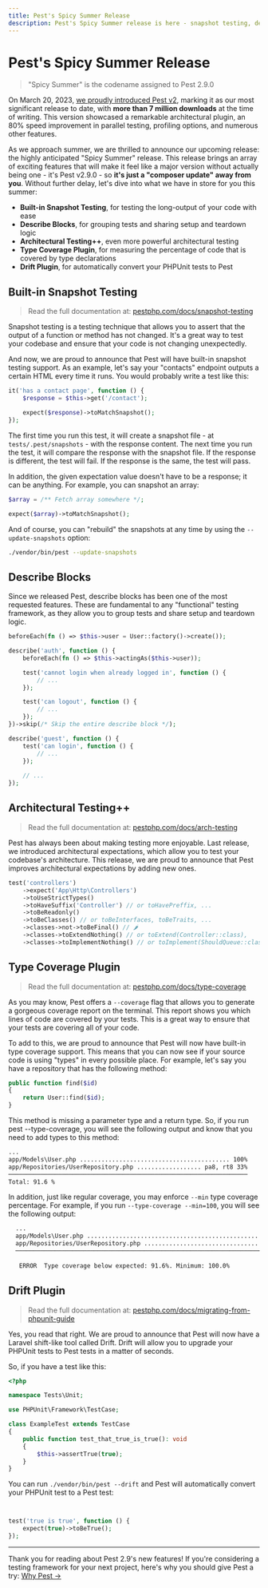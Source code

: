 ```yaml
---
title: Pest's Spicy Summer Release
description: Pest's Spicy Summer release is here - snapshot testing, describe blocks, type coverage, and more...
---
```


# Pest's Spicy Summer Release

> "Spicy Summer" is the codename assigned to Pest 2.9.0

On March 20, 2023, [we proudly introduced Pest v2](/docs/announcing-pest2), marking it as our most significant release to date, with **more than 7 million downloads** at the time of writing. This version showcased a remarkable architectural plugin, an 80% speed improvement in parallel testing, profiling options, and numerous other features.

As we approach summer, we are thrilled to announce our upcoming release: the highly anticipated "Spicy Summer" release. This release brings an array of exciting features that will make it feel like a major version without actually being one - it's Pest v2.9.0 - so **it's just a "composer update" away from you**. Without further delay, let's dive into what we have in store for you this summer:

- **Built-in Snapshot Testing**, for testing the long-output of your code with ease
- **Describe Blocks**, for grouping tests and sharing setup and teardown logic
- **Architectural Testing++**, even more powerful architectural testing
- **Type Coverage Plugin**, for measuring the percentage of code that is covered by type declarations
- **Drift Plugin**, for automatically convert your PHPUnit tests to Pest

## Built-in Snapshot Testing

> Read the full documentation at: [pestphp.com/docs/snapshot-testing](/docs/snapshot-testing)

Snapshot testing is a testing technique that allows you to assert that the output of a function or method has not changed. It's a great way to test your codebase and ensure that your code is not changing unexpectedly.

And now, we are proud to announce that Pest will have built-in snapshot testing support. As an example, let's say your "contacts" endpoint outputs a certain HTML every time it runs. You would probably write a test like this:

```php
it('has a contact page', function () {
    $response = $this->get('/contact');

    expect($response)->toMatchSnapshot();
});
```

The first time you run this test, it will create a snapshot file - at `tests/.pest/snapshots` - with the response content. The next time you run the test, it will compare the response with the snapshot file. If the response is different, the test will fail. If the response is the same, the test will pass.

In addition, the given expectation value doesn't have to be a response; it can be anything. For example, you can snapshot an array:

```php
$array = /** Fetch array somewhere */;

expect($array)->toMatchSnapshot();
```

And of course, you can "rebuild" the snapshots at any time by using the `--update-snapshots` option:

```bash
./vendor/bin/pest --update-snapshots
```

## Describe Blocks

Since we released Pest, describe blocks has been one of the most requested features. These are fundamental to any "functional" testing framework, as they allow you to group tests and share setup and teardown logic.

```php
beforeEach(fn () => $this->user = User::factory()->create());

describe('auth', function () {
    beforeEach(fn () => $this->actingAs($this->user));

    test('cannot login when already logged in', function () {
        // ...
    });

    test('can logout', function () {
        // ...
    });
})->skip(/* Skip the entire describe block */);

describe('guest', function () {
    test('can login', function () {
        // ...
    });
    
    // ...
});
```

## Architectural Testing++

> Read the full documentation at: [pestphp.com/docs/arch-testing](/docs/arch-testing)

Pest has always been about making testing more enjoyable. Last release, we introduced architectural expectations, which allow you to test your codebase's architecture. This release, we are proud to announce that Pest improves architectural expectations by adding new ones.

```php
test('controllers')
    ->expect('App\Http\Controllers')
    ->toUseStrictTypes()
    ->toHaveSuffix('Controller') // or toHavePreffix, ...
    ->toBeReadonly() 
    ->toBeClasses() // or toBeInterfaces, toBeTraits, ...
    ->classes->not->toBeFinal() // 🌶
    ->classes->toExtendNothing() // or toExtend(Controller::class),
    ->classes->toImplementNothing() // or toImplement(ShouldQueue::class),
```

## Type Coverage Plugin

> Read the full documentation at: [pestphp.com/docs/type-coverage](/docs/type-coverage)

As you may know, Pest offers a `--coverage` flag that allows you to generate a gorgeous coverage report on the terminal. This report shows you which lines of code are covered by your tests. This is a great way to ensure that your tests are covering all of your code.

To add to this, we are proud to announce that Pest will now have built-in type coverage support. This means that you can now see if your source code is using "types" in every possible place. For example, let's say you have a repository that has the following method:

```php
public function find($id)
{
    return User::find($id);
}
```

This method is missing a parameter type and a return type. So, if you run pest --type-coverage, you will see the following output and know that you need to add types to this method:

```bash
...
app/Models\User.php .......................................... 100%
app/Repositories/UserRepository.php .................. pa8, rt8 33%
───────────────────────────────────────────────────────────────────
Total: 91.6 %
```

In addition, just like regular coverage, you may enforce `--min` type coverage percentage. For example, if you run `--type-coverage --min=100`, you will see the following output:

```bash
  ...
  app/Models\User.php .......................................................... 100%
  app/Repositories/UserRepository.php .................................. pa8, rt8 33%
  ───────────────────────────────────────────────────────────────────────────────────
                                                                        Total: 91.6 %
   ERROR  Type coverage below expected: 91.6%. Minimum: 100.0% 
```

## Drift Plugin

> Read the full documentation at: [pestphp.com/docs/migrating-from-phpunit-guide](/docs/migrating-from-phpunit-guide)

Yes, you read that right. We are proud to announce that Pest will now have a Laravel shift-like tool called Drift. Drift will allow you to upgrade your PHPUnit tests to Pest tests in a matter of seconds.

So, if you have a test like this:

```php
<?php

namespace Tests\Unit;

use PHPUnit\Framework\TestCase;

class ExampleTest extends TestCase
{
    public function test_that_true_is_true(): void
    {
        $this->assertTrue(true);
    }
}
```

You can run `./vendor/bin/pest --drift` and Pest will automatically convert your PHPUnit test to a Pest test:

```php


test('true is true', function () {
    expect(true)->toBeTrue();
});
```

---

Thank you for reading about Pest 2.9's new features! If you're considering a testing framework for your next project, here's why you should give Pest a try: [Why Pest →](/docs/why-pest)
